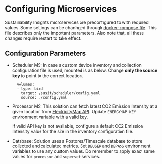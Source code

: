 # Configuring Microservices

Sustainability Insights microservices are preconfigured to with required values. Some settings can be chanhged through [docker-compose file](../docker-compose.yaml). This file describes only the important parameters. Also note that, all these changes require restart to take effect.

## Configuration Parameters

- Scheduler MS:
  In case a custom device inventory and collection configuration file is used, mounted is as below. Change  **only the source key** to point to the correct location.
  ```
    volumes:
    - type: bind
      target: /susit/scheduler/config.yaml
      source: ./config.yaml
  ```
- Processor MS:
  This solution can fetch latest CO2 Emission Intensity at a given location from [ElectricityMap API](https://static.electricitymaps.com/api/docs/index.html). Update `ENERGYMAP_KEY` environment variable with a valid key.

  If valid API key is not available, configure a default CO2 Emission Intensity value for the site in the inventory configuration file.

- Database:
  Solution uses a Postgres/Timescale database to store collected and calculated metrics. Set `DBUSER` and `DBPASS` environment variables to use any custom values. Do remember to apply exact same values for `processor` and `superset` services.
